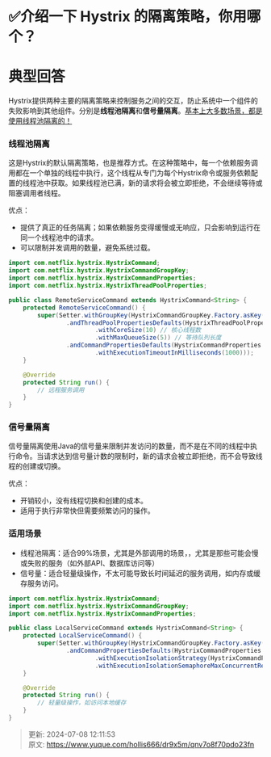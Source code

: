 # ✅介绍一下 Hystrix 的隔离策略，你用哪个？

# 典型回答


Hystrix提供两种主要的隔离策略来控制服务之间的交互，防止系统中一个组件的失败影响到其他组件。分别是**线程池隔离**和**信号量隔离**。<u>基本上大多数场景，都是使用线程池隔离的！</u>



### <font style="color:rgb(13, 13, 13);">线程池隔离</font>
这是Hystrix的默认隔离策略，也是推荐方式。在这种策略中，每一个依赖服务调用都在一个单独的线程中执行，这个线程从专门为每个Hystrix命令或服务依赖配置的线程池中获取。如果线程池已满，新的请求将会被立即拒绝，不会继续等待或阻塞调用者线程。



优点：

+ 提供了真正的任务隔离；如果依赖服务变得缓慢或无响应，只会影响到运行在同一个线程池中的请求。
+ 可以限制并发调用的数量，避免系统过载。



```java
import com.netflix.hystrix.HystrixCommand;
import com.netflix.hystrix.HystrixCommandGroupKey;
import com.netflix.hystrix.HystrixCommandProperties;
import com.netflix.hystrix.HystrixThreadPoolProperties;

public class RemoteServiceCommand extends HystrixCommand<String> {
    protected RemoteServiceCommand() {
        super(Setter.withGroupKey(HystrixCommandGroupKey.Factory.asKey("HollisExampleGroup"))
                .andThreadPoolPropertiesDefaults(HystrixThreadPoolProperties.Setter()
                        .withCoreSize(10) // 核心线程数
                        .withMaxQueueSize(5)) // 等待队列长度
                .andCommandPropertiesDefaults(HystrixCommandProperties.Setter()
                        .withExecutionTimeoutInMilliseconds(1000)));
    }

    @Override
    protected String run() {
        // 远程服务调用
    }
}

```



### <font style="color:rgb(13, 13, 13);">信号量隔离</font>
信号量隔离使用Java的信号量来限制并发访问的数量，而不是在不同的线程中执行命令。当请求达到信号量计数的限制时，新的请求会被立即拒绝，而不会导致线程的创建或切换。



优点：

+ 开销较小，没有线程切换和创建的成本。
+ 适用于执行非常快但需要频繁访问的操作。



### 适用场景
+ 线程池隔离：适合99%场景，尤其是外部调用的场景，，尤其是那些可能会慢或失败的服务（如外部API、数据库访问等）
+ 信号量：适合轻量级操作，不太可能导致长时间延迟的服务调用，如内存或缓存服务访问。



```java
import com.netflix.hystrix.HystrixCommand;
import com.netflix.hystrix.HystrixCommandGroupKey;
import com.netflix.hystrix.HystrixCommandProperties;

public class LocalServiceCommand extends HystrixCommand<String> {
    protected LocalServiceCommand() {
        super(Setter.withGroupKey(HystrixCommandGroupKey.Factory.asKey("HollisExampleGroup"))
                .andCommandPropertiesDefaults(HystrixCommandProperties.Setter()
                        .withExecutionIsolationStrategy(HystrixCommandProperties.ExecutionIsolationStrategy.SEMAPHORE)
                        .withExecutionIsolationSemaphoreMaxConcurrentRequests(5)));
    }

    @Override
    protected String run() {
        // 轻量级操作，如访问本地缓存
    }
}

```



> 更新: 2024-07-08 12:11:53  
> 原文: <https://www.yuque.com/hollis666/dr9x5m/qnv7o8f70pdo23fn>